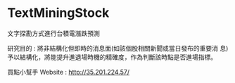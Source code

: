 # TextMiningStock
文字探勘方式進行台積電漲跌預測

研究目的 : 將非結構化但即時的消息面(如該個股相關新聞或當日發布的重要消 息)予以結構化，將能提升進退場時機的精確度，作為判斷該時點是否進場指標。 




買點小幫手 Website : http://35.201.224.57/ 
 
